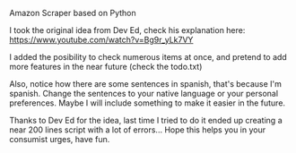 Amazon Scraper based on Python

I took the original idea from Dev Ed, check his explanation here: https://www.youtube.com/watch?v=Bg9r_yLk7VY

I added the posibility to check numerous items at once, and pretend to add more features in the near future (check the todo.txt)

Also, notice how there are some sentences in spanish, that's because I'm spanish. Change the sentences to your native language or your personal preferences. Maybe I will include something to make it easier in the future.

Thanks to Dev Ed for the idea, last time I tried to do it ended up creating a near 200 lines script with a lot of errors...
Hope this helps you in your consumist urges, have fun.

